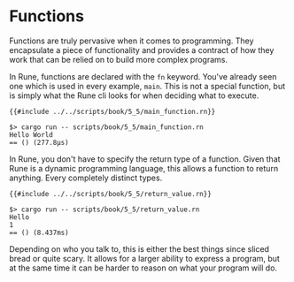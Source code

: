 # Functions

Functions are truly pervasive when it comes to programming. They encapsulate a
piece of functionality and provides a contract of how they work that can be
relied on to build more complex programs.

In Rune, functions are declared with the `fn` keyword. You've already seen one
which is used in every example, `main`. This is not a special function, but is
simply what the Rune cli looks for when deciding what to execute.

```rust,noplaypen
{{#include ../../scripts/book/5_5/main_function.rn}}
```

```text
$> cargo run -- scripts/book/5_5/main_function.rn
Hello World
== () (277.8µs)
```

In Rune, you don't have to specify the return type of a function. Given that
Rune is a dynamic programming language, this allows a function to return
anything. Every completely distinct types.

```rust,noplaypen
{{#include ../../scripts/book/5_5/return_value.rn}}
```

```text
$> cargo run -- scripts/book/5_5/return_value.rn
Hello
1
== () (8.437ms)
```

Depending on who you talk to, this is either the best things since sliced bread
or quite scary. It allows for a larger ability to express a program, but at the
same time it can be harder to reason on what your program will do.